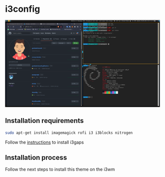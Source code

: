 # i3config
![i3config theme](theme.png)

## Installation requirements

```sh
sudo apt-get install imagemagick rofi i3 i3blocks nitrogen
```

Follow the <a href="https://github.com/Airblader/i3">instructions</a> to install i3gaps

## Installation process

Follow the next steps to install this theme on the i3wm